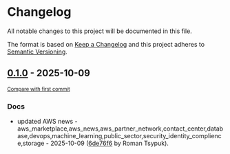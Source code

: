 # Changelog

All notable changes to this project will be documented in this file.

The format is based on [Keep a Changelog](http://keepachangelog.com/en/1.0.0/)
and this project adheres to [Semantic Versioning](http://semver.org/spec/v2.0.0.html).

<!-- insertion marker -->
## [0.1.0](https://github.com/tsypuk/aws-news/releases/tag/ver-2025-10-090.1.0) - 2025-10-09

<small>[Compare with first commit](https://github.com/tsypuk/aws-news/compare/23386fa38a9fdf1152f4c50171b26903c7073f47...ver-2025-10-09)</small>

### Docs

- updated AWS news - aws_marketplace,aws_news,aws_partner_network,contact_center,database,devops,machine_learning,public_sector,security_identity_complience,storage - 2025-10-09 ([6de76f6](https://github.com/tsypuk/aws-news/commit/6de76f69138d1043c06bf3f1424fc65cab45e84e) by Roman Tsypuk).

